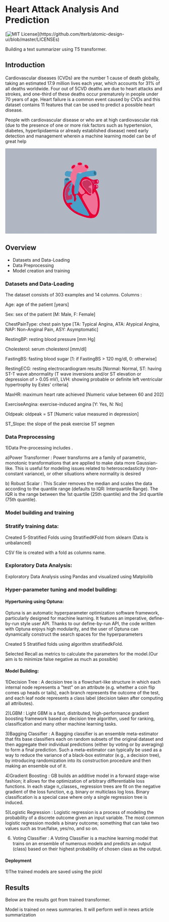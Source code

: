 
# Heart Attack Analysis And Prediction 
[![MIT License](https://img.shields.io/apm/l/atomic-design-ui.svg?)](https://github.com/tterb/atomic-design-ui/blob/master/LICENSEs)

Building a text summarizer using T5 transformer.
## Introduction 

#### 
Cardiovascular diseases (CVDs) are the number 1 cause of death globally, taking an estimated 17.9 million lives each year, which accounts for 31% of all deaths worldwide. Four out of 5CVD deaths are due to heart attacks and strokes, and one-third of these deaths occur prematurely in people under 70 years of age. Heart failure is a common event caused by CVDs and this dataset contains 11 features that can be used to predict a possible heart disease.

People with cardiovascular disease or who are at high cardiovascular risk (due to the presence of one or more risk factors such as hypertension, diabetes, hyperlipidaemia or already established disease) need early detection and management wherein a machine learning model can be of great help

![alt text](https://raw.githubusercontent.com/vivekalex61/heart_attack_analysis/main/giphy.gif)
                
## Overview 
- Datasets and Data-Loading
- Data Preprocessing
- Model creation and training

### Datasets and Data-Loading
The dataset consists of 303 examples and 14 columns.
Columns :

Age: age of the patient [years]

Sex: sex of the patient [M: Male, F: Female]

ChestPainType: chest pain type [TA: Typical Angina, ATA: Atypical Angina, NAP: Non-Anginal Pain, ASY: Asymptomatic]

RestingBP: resting blood pressure [mm Hg]

Cholesterol: serum cholesterol [mm/dl]

FastingBS: fasting blood sugar [1: if FastingBS > 120 mg/dl, 0: otherwise]

RestingECG: resting electrocardiogram results [Normal: Normal, ST: having ST-T wave abnormality (T wave inversions and/or ST elevation or depression of > 0.05 mV), LVH: showing probable or definite left ventricular hypertrophy by Estes' criteria]

MaxHR: maximum heart rate achieved [Numeric value between 60 and 202]

ExerciseAngina: exercise-induced angina [Y: Yes, N: No]

Oldpeak: oldpeak = ST [Numeric value measured in depression]

ST_Slope: the slope of the peak exercise ST segmen


### Data Preprocessing

1)Data  Pre-processing includes .

a)Power Transformer : Power transforms are a family of parametric, monotonic transformations that are applied to make data more Gaussian-like. This is useful for modeling issues related to heteroscedasticity (non-constant variance), or other situations where normality is desired

b) Robust Scalar : This Scaler removes the median and scales the data according to the quantile range (defaults to IQR: Interquartile Range). The IQR is the range between the 1st quartile (25th quantile) and the 3rd quartile (75th quantile).


### Model building and training


###  Stratify training data:
Created 5-Stratified Folds using StratifiedKFold from sklearn (Data is unbalanced)

CSV file is created with a fold as columns name.

### Exploratory Data Analysis:

Exploratory Data Analysis using Pandas and visualized using Matploilib

### Hyper-parameter tuning and model building:


#### Hypertuning using Optuna:

Optuna is an automatic hyperparameter optimization software framework, particularly designed for machine learning. It features an imperative, define-by-run style user API. Thanks to our define-by-run API, the code written with Optuna enjoys high modularity, and the user of Optuna can dynamically construct the search spaces for the hyperparameters

Created 5 Stratified folds using algorithm stratifiedkFold.

Selected Recall as metrics to calculate the parameters for the model.(Our aim is to 
minimize false negative as much as possible)

#### Model Building:

1)Decision Tree : A decision tree is a flowchart-like structure in which each internal node represents a "test" on an attribute (e.g. whether a coin flip comes up heads or tails), each branch represents the outcome of the test, and each leaf node represents a class label (decision taken after computing all attributes).

2)LGBM : Light GBM is a fast, distributed, high-performance gradient boosting framework based on decision tree algorithm, used for ranking, classification and many other machine learning tasks.

3)Bagging Classifier : A Bagging classifier is an ensemble meta-estimator that fits base classifiers each on random subsets of the original dataset and then aggregate their individual predictions (either by voting or by averaging) to form a final prediction. Such a meta-estimator can typically be used as a way to reduce the variance of a black-box estimator (e.g., a decision tree), by introducing randomization into its construction procedure and then making an ensemble out of it.

4)Gradient Boosting : GB builds an additive model in a forward stage-wise fashion; it allows for the optimization of arbitrary differentiable loss functions. In each stage n_classes_ regression trees are fit on the negative gradient of the loss function, e.g. binary or multiclass log loss. Binary classification is a special case where only a single regression tree is induced.

5)Logistic  Regression : Logistic regression is a process of modeling the probability of a discrete outcome given an input variable. The most common logistic regression models a binary outcome; something that can take two values such as true/false, yes/no, and so on.

6) Voting Classifier : A Voting Classifier is a machine learning model that trains on an ensemble of numerous models and predicts an output (class) based on their highest probability of chosen class as the output.




#### Deployment

1)The trained models are saved using the pickl

## Results

Below are the results  got from trained transformer.


Model is trained on news summaries. It will perform well in news article summarization
